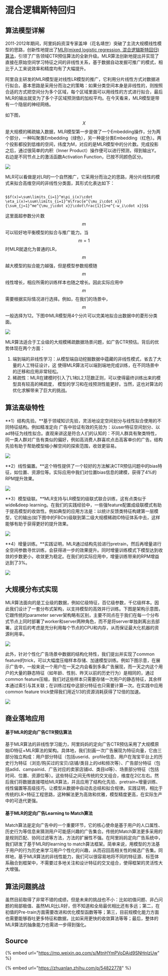 # 混合逻辑斯特回归

## 算法模型详解

2011-2012年期间，阿里妈妈资深专家盖坤（花名靖世）突破了主流大规模线性模型的思路，创新性地提出了[MLR\(mixed logistic regression, 混合逻辑斯特回归\)算法](https://arxiv.org/abs/1704.05194)，引领了广告领域CTR预估算法的全新升级。MLR算法创新地提出并实现了直接在原始空间学习特征之间的非线性关系，基于数据自动发掘可推广的模式，相比于人工来说效率和精度均有了大幅提升。

阿里自主研发的MLR模型是对线性LR模型的推广，它利用分片线性方式对数据进行拟合。基本思路是采用分而治之的策略：如果分类空间本身是非线性的，则按照合适的方式把空间分为多个区域，每个区域里面可以用线性的方式进行拟合，最后MLR的输出就变为了多个子区域预测值的加权平均。在今天看来，MLR模型是带有一个隐层的神经网络。

如下图， $$X$$ 是大规模的稀疏输入数据，MLR模型第一步是做了一个Embedding操作，分为两个部分，一种叫聚类Embedding（绿色），另一种是分类Embedding（红色）。两个投影都投到低维的空间，纬度为M，对应的是MLR模型中的分片数。完成投影之后，通过很简单的内积（Inner Product）操作便可以进行预测，得到输出Y。右边是不同节点上的激活函数Activation Function，已按不同颜色区分。

![](../../../../.gitbook/assets/v2-47bfb5ae24b1a191ba8ef57fab621dd9_r%20%281%29.jpg)

MLR可以看做是对LR的一个自然推广，它采用分而治之的思路，用分片线性的模式来拟合高维空间的非线性分类面，其形式化表达如下：

                                        $$f(x)=\sum\limits_{i=1}^m\pi_i(x)\cdot \eta_i(x)=\sum\limits_{i=1}^m\frac{e^{\mu_i\cdot x}}{\sum_{j=1}^me^{\mu_j\cdot x}}\cdot\frac{1}{1+e^{-w_i\cdot x}}$$ 

这里面超参数分片数 $$m$$ 可以较好地平衡模型的拟合与推广能力。当 $$m=1$$ 时MLR就退化为普通的LR， $$m$$ 越大模型的拟合能力越强，但是模型参数规模随 $$m$$ 线性增长，相应所需的训练样本也随之增长。因此实际应用中 $$m$$ 需要根据实际情况进行选择。例如，在我们的场景中， $$m$$ 一般选择为12。下图中MLR模型用4个分片可以完美地拟合出数据中的菱形分类面。

![](../../../../.gitbook/assets/timline-jie-tu-20190326102421.png)

MLR算法适合于工业级的大规模稀疏数据场景问题，如广告CTR预估。背后的优势体现在两个方面：

1. 端到端的非线性学习：从模型端自动挖掘数据中蕴藏的非线性模式，省去了大量的人工特征设计，这 使得MLR算法可以端到端地完成训练，在不同场景中的迁移和应用非常轻松。
2. 稀疏性：MLR在建模时引入了L1和L2,1范数正则，可以使得最终训练出来的模型具有较高的稀疏度， 模型的学习和在线预测性能更好。当然，这也对算法的优化求解带来了巨大的挑战。

## 算法高级特性

**1）结构先验。**基于领域知识先验，灵活地设定空间划分与线性拟合使用的不同特征结构。例如精准定向 广告中验证有效的先验为：以user特征空间划分、以ad特征为线性拟合。直观来讲这是符合人们的认知的：不同人群具有聚类特性，同一类人群对广告有类似的偏好，例如高消费人群喜欢点击高客单价的广告。结构先验有助于帮助模型缩小解空间的探索范围，收敛更容易。

![](../../../../.gitbook/assets/timline-jie-tu-20190326102921.png)

**2）线性偏置。**这个特性提供了一个较好的方法解决CTR预估问题中的bias特征，如位置、资源位等。实际应用中我们对位置bias信息的建模，获得了4%的RPM提升效果。

![](../../../../.gitbook/assets/timline-jie-tu-20190326103017.png)

**3）模型级联。**MLR支持与LR模型的级联式联合训练，这有点类似于wide&deep learning。在我们的实践经验中，一些强feature配置成级联模式有助于提高模型的收敛性。例如典型的应用方法是：以统计反馈类特征构建第一层模型，它的输出\(如下图中的FBCtr\)级联到第二级大规模稀疏ID特征体系中去，这样能够有助于获得更好的提升效果。

![](../../../../.gitbook/assets/timline-jie-tu-20190326103113.png)

**4）增量训练。**实践证明，MLR通过结构先验进行pretrain，然后再增量进行全空间参数寻优训练，会获得进一步的效果提升。同时增量训练模式下模型达到收敛的步数更小，收敛更为稳定。在我们的实际应用中，增量训练带来的RPM增益达到了3%。

![](../../../../.gitbook/assets/timline-jie-tu-20190326103319.png)

## 大规模分布式实现

MLR算法面向的是工业级的数据，例如亿级特征，百亿级参数，千亿级样本。因此我们设计了一套分布式架构，以支持模型的高效并行训练。下图是架构示意图，它跟传统的parameter server架构略有区别，主要不同点在于我们在每一个分布式节点上同时部署了worker和server两种角色，而不是将server单独剥离出去部署。这背后的考虑是充分利用每个节点的CPU和内存，从而保证最大化机器的资源利用率。

![](../../../../.gitbook/assets/timline-jie-tu-20190326103419.png)

此外，针对个性化广告场景中数据的结构化特性，我们提出并实现了common feature的trick，可以大幅度压缩样本存储、加速模型训练。例如下图示意，在展示广告中，一般来说一个用户在一天之内会看到多条广告展现，而一天之内这个用户的大量的静态特征（如年龄、性别、昨天以前的历史行为）是相同的，通过common feature压缩，我们对这些样本只需要存储一次用户的静态特征，其余样本通过索引与其关联；在训练过程中这部分特征也只需要计算一次。在实践中应用common feature trick使得我们用近1/3的资源消耗获得了12倍的加速。

![](../../../../.gitbook/assets/timline-jie-tu-20190326103503.png)

## 商业落地应用

#### 基于MLR的定向广告CTR预估算法

基于MLR算法的非线性学习能力，阿里妈妈的定向广告CTR预估采用了大规模原始ID特征+MLR算法的架构。具体地，我们刻画一次广告展现为特征向量，它由三部分独立构成：用户部分特征（包括userid、profile信息、用户在淘宝平台上的历史行为特征（浏览/购买过的宝贝/店铺/类目上的id和频次等）、广告部分特征（包括adid、campainid、广告对应的卖家店铺id、类目id等）、场景部分特征（包括时间、位置、资源位等）。这些特征之间无传统的交叉组合，维度在2亿左右。然后我们将数据直接喂给MLR算法，并且应用了结构化先验、pretrain+增量训练、线性偏置等高级技巧，让模型从数据中自动去总结和拟合规律。实践证明，相比于传统的LR+特征工程思路，这种解法更为高效和优雅，模型精度更高，在实际生产中的可迭代更强。

#### 基于MLR的定向广告Learning to Match算法

Match算法是定向广告中的一个重要环节，它的核心使命是基于用户的人口属性、历史行为等信息来猜测用户可能感兴趣的广告集合。传统的Match算法更多采用的是规则匹配、协同过滤等方法，方法的扩展性不强。在阿里妈妈定向广告系统中，我们研发了基于MLR的learning to match算法框架。简单来说，用模型的方法基于用户的行为历史来学习用户个性化的兴趣，从而召回高相关性的候选广告集。同样地，基于MLR算法的非线性能力，我们可以很容易地将不同的特征源、标签体系融合到框架中，不需要过多地关注和设计特征的交叉组合，使得框架的灵活性大大增强。

## 算法问题挑战

虽然目前取得了非常不错的成绩，但是未来的挑战也不小：比如初值问题、非凸问题的局部极值、虽然MLR比LR好，但不知道和全局最优相比还有多远；第二，在初值的Pre-train方面需要改进和优化模型函数等等；第三，目前规模化能力方面也需要能够吞吐更多特征和数据，比如采用更快的收敛算法等等；最后，整体的MLR算法的抽象能力也需进一步得到强化。

## Source

{% embed url="https://mp.weixin.qq.com/s/MtnHYmPVoDAid9SNHnlzUw" %}

{% embed url="https://zhuanlan.zhihu.com/p/54822778" %}



